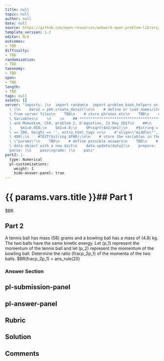 ```yaml
---
title: null
topic: null
author: null
date: null
source: https://github.com/open-resources/webwork-open-problem-library/tree/master/Contrib/BrockPhysics/College_Physics_Urone/8.Linear_Momentum_and_Collisions/ch8-2.pg
template_version: 1.2
editor: N/A
outcomes:
- TBD
difficulty:
- TBD
randomization:
- TBD
taxonomy:
- TBD
span:
- TBD
length:
- TBD
tags: null
assets: []
server: "imports: |\n  import random\n  import problem_bank_helpers as pbh\ngenerate:\
  \ |\n    data2 = pbh.create_data2()\n\n    # define or load names/items/objects\
  \ from server files\n    TBD\n    # store phrases etc\n    TBD\n    # Randomize\
  \ Variables\n    \n    \n    ## **************************************\n    ## Impulse\
  \ and Momentum, Ch8, problem 2, D'Agostino, 22 May 2017\n    ##\n    ## **************************************\n\
  \    $m1=0.058;\n    $m2=4.8;\n    $P=sqrt($m2/$m1);\n    #$string = image('k_q1.png',width\
  \ => 200, height => '', extra_html_tags =>\n    #'align=\"middle\"', tex_size =>\
  \ 400);\n    #TEXT($string.$PAR);\n\n    # store the variables in the dictionary\
  \ \"params\"\n    TBD\n    # define possible answers\n    TBD\n    # Update the\
  \ data object with a new dict\n    data.update(data2)\n    prepare: |\n    pass\n\
  parse: |\n    pass\ngrade: |\n    pass"
part2: |-
  type: Numerical
  pl-customizations:
    weight: 1
    hide-answer-panel: true
---
```


# {{ params.vars.title }}## Part 1 
$BR 
## Part 2 
A tennis ball has mass (58) grams and a bowling ball has a mass of (4.8) kg. The two balls have the same kinetic energy. Let (p_1) represent the momentum of the tennis ball and let (p_2) represent the momentum of the bowling ball. Determine the ratio (fracp_2p_1) of the momenta of the two balls.  $BR(fracp_2p_1) =  ans_rule(20) 


### Answer Section 


## pl-submission-panel 


## pl-answer-panel 


## Rubric 


## Solution 


## Comments 


